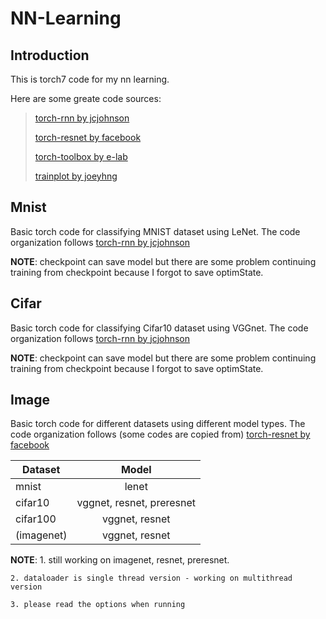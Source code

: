 # NN-Learning

## Introduction

This is torch7 code for my nn learning.

Here are some greate code sources:

> [torch-rnn by jcjohnson](https://github.com/jcjohnson/torch-rnn)
>
> [torch-resnet by facebook](https://github.com/facebook/fb.resnet.torch)
>
> [torch-toolbox by e-lab](https://github.com/e-lab/torch-toolbox)
>
> [trainplot by joeyhng](https://github.com/joeyhng/trainplot)

## Mnist

Basic torch code for classifying MNIST dataset using LeNet. The code organization follows [torch-rnn by jcjohnson](https://github.com/jcjohnson/torch-rnn)

**NOTE**: checkpoint can save model but there are some problem continuing training from checkpoint because I forgot to save optimState.

## Cifar

Basic torch code for classifying Cifar10 dataset using VGGnet. The code organization follows [torch-rnn by jcjohnson](https://github.com/jcjohnson/torch-rnn)

**NOTE**: checkpoint can save model but there are some problem continuing training from checkpoint because I forgot to save optimState.

## Image

Basic torch code for different datasets using different model types. The code organization follows (some codes are copied from) [torch-resnet by facebook](https://github.com/facebook/fb.resnet.torch)

| Dataset		| Model							|
| ------------- |:-------------:				|
| mnist			| lenet							|
| cifar10		| vggnet, resnet, preresnet		|
| cifar100		| vggnet, resnet				|
| (imagenet)	| vggnet, resnet				|

**NOTE**:
	1. still working on imagenet, resnet, preresnet.

	2. dataloader is single thread version - working on multithread version

	3. please read the options when running
